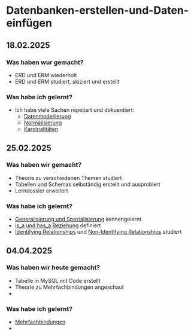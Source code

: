 # Datenbanken-erstellen-und-Daten-einfügen


## 18.02.2025
### Was haben wur gemacht?
- ERD und ERM wiederholt
- ERD und ERM studiert, skiziert und erstellt

### Was habe ich gelernt?
- Ich habe viele Sachen repetiert und dokuentiert:
  - [Datenmodellierung](https://github.com/jevshyl/Datenbanken-erstellen-und-Daten-einfuegen/tree/main/01_Repetition#datenmodellierung-theorie)
  - [Normalisierung](https://github.com/jevshyl/Datenbanken-erstellen-und-Daten-einfuegen/tree/main/01_Repetition#normalisierung)
  - [Kardinalitäten](https://github.com/jevshyl/Datenbanken-erstellen-und-Daten-einfuegen/tree/main/01_Repetition#kardinalitäten)

## 25.02.2025

### Was haben wir gemacht?
- Theorie zu verschiedenen Themen studiert
- Tabellen und Schemas selbständig erstellt und ausprobiert
- Lerndossier erweitert

### Was habe ich gelernt?
  - [Generalisierung und Spezialisierung](https://github.com/jevshyl/Datenbanken-erstellen-und-Daten-einfuegen/blob/main/02_Theorie_Tag2/README.md#generalisierung-und-spezialisierung) kennengelernt
  - [is_a und has_a Beziehung](https://github.com/jevshyl/Datenbanken-erstellen-und-Daten-einfuegen/blob/main/02_Theorie_Tag2/README.md#is_a-und-has_a-beziehungen) definiert
  - [Identifying Relationships](https://github.com/jevshyl/Datenbanken-erstellen-und-Daten-einfuegen/blob/main/02_Theorie_Tag2/README.md#identifying-relationship) und [Non-Identifying Relationships](https://github.com/jevshyl/Datenbanken-erstellen-und-Daten-einfuegen/blob/main/02_Theorie_Tag2/README.md#non-identifying-relationship) studiert


## 04.04.2025

### Was haben wir heute gemacht?
- Tabelle in MySQL mit Code erstellt
- Theorie zu Mehrfachbindungen angeschaut
- 


### Was habe ich gelernt?
- [Mehrfachbindungen]()
-      

